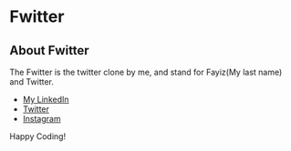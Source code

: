 # Fwitter


## About Fwitter

The Fwitter is the twitter clone by me, and stand for Fayiz(My last name) and Twitter.

- [My LinkedIn](https://www.linkedin.com/in/mohammad-waris-fayiz-8860b11a2)
- [Twitter](https://twitter.com/warisFayiz)
- [Instagram](https://instagram.com/warisFayiz)

Happy Coding!
